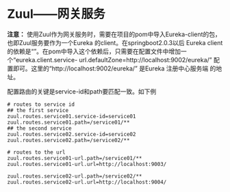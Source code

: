 # Zuul——网关服务

**注意：** 
使用Zuul作为网关服务时，需要在项目的pom中导入Eureka-client的包，也即Zuul服务要作为一个Eureka 的client。在springboot2.0.3以后
Eureka client的依赖是“”。在pom中导入这个依赖后，只需要在配置文件中增加一个“eureka.client.service-
url.defaultZone=http://localhost:9002/eureka/” 配置即可。这里的“http://localhost:9002/eureka/” 是Eureka 注册中心服务端
的地址。


配置路由的关键是service-id和path要匹配一致。如下例

```
# routes to service id
## the first service
zuul.routes.service01.service-id=service01
zuul.routes.service01.path=/service01/**
## the second service
zuul.routes.service02.service-id=service02
zuul.routes.service02.path=/service02/**

# routes to the url
zuul.routes.service01-url.path=/service01/**
zuul.routes.service01-url.url=http://localhost:9003/

zuul.routes.service02-url.path=/service02/**
zuul.routes.service02-url.url=http://localhost:9004/
```
